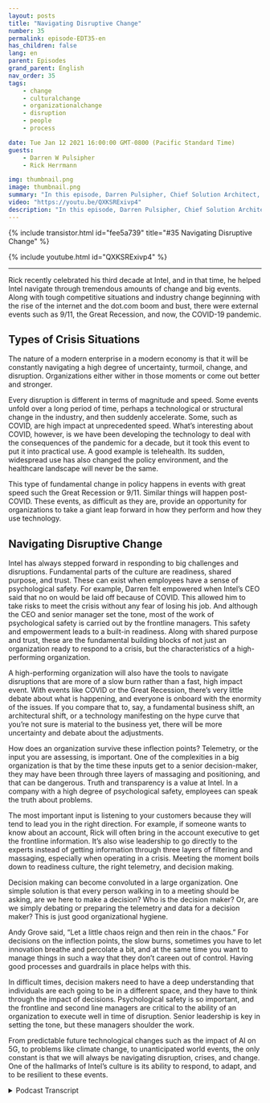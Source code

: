 ```yaml
---
layout: posts
title: "Navigating Disruptive Change"
number: 35
permalink: episode-EDT35-en
has_children: false
lang: en
parent: Episodes
grand_parent: English
nav_order: 35
tags:
    - change
    - culturalchange
    - organizationalchange
    - disruption
    - people
    - process

date: Tue Jan 12 2021 16:00:00 GMT-0800 (Pacific Standard Time)
guests:
    - Darren W Pulsipher
    - Rick Herrmann

img: thumbnail.png
image: thumbnail.png
summary: "In this episode, Darren Pulsipher, Chief Solution Architect, Public Sector, and Rick Hermann, Director US Public Sector, Intel, discuss how Intel has been successful in navigating disruptive change over the past three decades."
video: "https://youtu.be/QXKSRExivp4"
description: "In this episode, Darren Pulsipher, Chief Solution Architect, Public Sector, and Rick Hermann, Director US Public Sector, Intel, discuss how Intel has been successful in navigating disruptive change over the past three decades."
---
```


<div>
{% include transistor.html id="fee5a739" title="#35 Navigating Disruptive Change" %}

{% include youtube.html id="QXKSRExivp4" %}
</div>

---

Rick recently celebrated his third decade at Intel, and in that time, he helped Intel navigate through tremendous amounts of change and big events. Along with tough competitive situations and industry change beginning with the rise of the internet and the dot.com boom and bust, there were external events such as 9/11, the Great Recession, and now, the COVID-19 pandemic.

## Types of Crisis Situations

The nature of a modern enterprise in a modern economy is that it will be constantly navigating a high degree of uncertainty, turmoil, change, and disruption. Organizations either wither in those moments or come out better and stronger.

Every disruption is different in terms of magnitude and speed. Some events unfold over a long period of time, perhaps a technological or structural change in the industry, and then suddenly accelerate. Some, such as COVID, are high impact at unprecedented speed. What’s interesting about COVID, however, is we have been developing the technology to deal with the consequences of the pandemic for a decade, but it took this event to put it into practical use. A good example is telehealth. Its sudden, widespread use has also changed the policy environment, and the healthcare landscape will never be the same.

This type of fundamental change in policy happens in events with great speed such the Great Recession or 9/11.  Similar things will happen post-COVID. These events, as difficult as they are, provide an opportunity for organizations to take a giant leap forward in how they perform and how they use technology.

## Navigating Disruptive Change

Intel has always stepped forward in responding to big challenges and disruptions. Fundamental parts of the culture are readiness, shared purpose, and trust. These can exist when employees have a sense of psychological safety. For example, Darren felt empowered when Intel’s CEO said that no on would be laid off because of COVID. This allowed him to take risks to meet the crisis without any fear of losing his job. And although the CEO and senior manager set the tone, most of the work of psychological safety is carried out by the frontline managers. This safety and empowerment leads to a built-in readiness. Along with shared purpose and trust, these are the fundamental building blocks of not just an organization ready to respond to a crisis, but the characteristics of a high-performing organization.

A high-performing organization will also have the tools to navigate disruptions that are more of a slow burn rather than a fast, high impact event. With events like COVID or the Great Recession, there’s very little debate about what is happening, and everyone is onboard with the enormity of the issues. If you compare that to, say, a fundamental business shift, an architectural shift, or a technology manifesting on the hype curve that you’re not sure is material to the business yet, there will be more uncertainty and debate about the adjustments.

How does an organization survive these inflection points? Telemetry, or the input you are assessing, is important. One of the complexities in a big organization is that by the time these inputs get to a senior decision-maker, they may have been through three layers of massaging and positioning, and that can be dangerous. Truth and transparency is a value at Intel. In a company with a high degree of psychological safety, employees can speak the truth about problems.

The most important input is listening to your customers because they will tend to lead you in the right direction. For example, if someone wants to know about an account, Rick will often bring in the account executive to get the frontline information. It’s also wise leadership to go directly to the experts instead of getting information through three layers of filtering and massaging, especially when operating in a crisis. Meeting the moment boils down to readiness culture, the right telemetry, and decision making.

Decision making can become convoluted in a large organization. One simple solution is that every person walking in to a meeting should be asking, are we here to make a decision? Who is the decision maker? Or, are we simply debating or preparing the telemetry and data for a decision maker? This is just good organizational hygiene.

Andy Grove said, “Let a little chaos reign and then rein in the chaos.” For decisions on the inflection points, the slow burns, sometimes you have to let innovation breathe and percolate a bit, and at the same time you want to manage things in such a way that they don’t careen out of control. Having good processes and guardrails in place helps with this.

In difficult times, decision makers need to have a deep understanding that individuals are each going to be in a different space, and they have to think through the impact of decisions. Psychological safety is so important, and the frontline and second line managers are critical to the ability of an organization to execute well in time of disruption. Senior leadership is key in setting the tone, but these managers shoulder the work.

From predictable future technological changes such as the impact of AI on 5G, to problems like climate change, to unanticipated world events, the only constant is that we will always be navigating disruption, crises, and change. One of the hallmarks of Intel’s culture is its ability to respond, to adapt, and to be resilient to these events. 



<details>
<summary> Podcast Transcript </summary>

<p></p>

</details>
